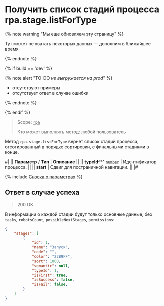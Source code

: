 # Получить список стадий процесса rpa.stage.listForType

{% note warning "Мы еще обновляем эту страницу" %}

Тут может не хватать некоторых данных — дополним в ближайшее время

{% endnote %}

{% if build == 'dev' %}

{% note alert "TO-DO _не выгружается на prod_" %}

- отсутствуют примеры
- отсутствует ответ в случае ошибки

{% endnote %}

{% endif %}

> Scope: [`rpa`](../../../scopes/permissions.md)
>
> Кто может выполнять метод: любой пользователь

Метод `rpa.stage.listForType` вернёт список стадий процесса, отсотированный в порядке сортировки, с финальными стадиями в конце.

#|
|| **Параметр** / **Тип** | **Описание** ||
|| **typeId**^*^ 
[`number`](../../../data-types.md) | Идентификатор процесса. ||
|| **start** | Сдвиг для постраничной навигации. ||
|#

{% include [Сноска о параметрах](../../../../_includes/required.md) %}

## Ответ в случае успеха

> 200 OK

В информации о каждой стадии будут только основные данные, без `tasks`, `robotsCount`, `possibleNextStages`, `permissions`:

```json
{
    "stages": [
        {
            "id": 1,
            "name": "Запуск",
            "code": "",
            "color": "22B9FF",
            "sort": 1000,
            "semantic": null,
            "typeId": 1,
            "isFirst": true,
            "isSuccess": false,
            "isFail": false,
        }
    ]
}
```